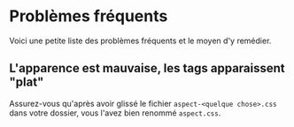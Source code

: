 # Problèmes fréquents

Voici une petite liste des problèmes fréquents et le moyen d'y remédier.

## L'apparence est mauvaise, les tags apparaissent "plat"

Assurez-vous qu'après avoir glissé le fichier `aspect-<quelque chose>.css` dans votre dossier, vous l'avez bien renommé `aspect.css`.
